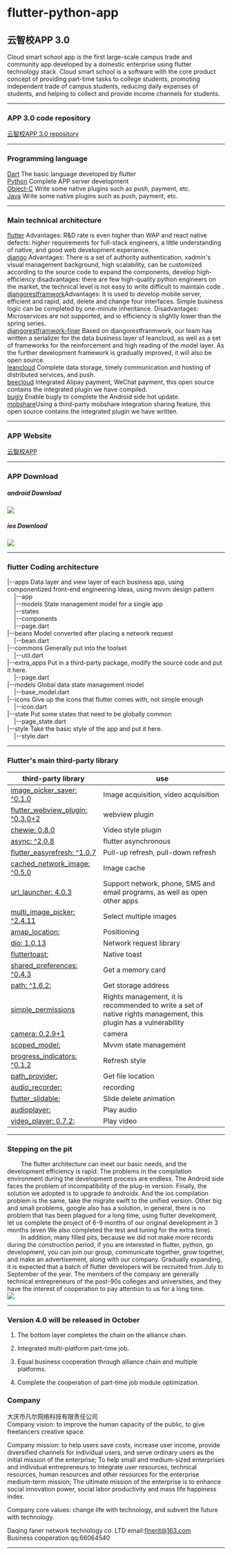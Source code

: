# flutter-python-app
## 云智校APP 3.0
Cloud smart school app is the first large-scale campus trade and community app developed by a domestic enterprise using flutter technology stack. Cloud smart school is a software with the core product concept of providing part-time tasks to college students, promoting independent trade of campus students, reducing daily expenses of students, and helping to collect and provide income channels for students.

------------

### APP 3.0 code repository
[云智校APP 3.0 repository](https://github.com/Anjiefan/flutter_yun_campus "智校APP 3.0repository")

------------

### Programming language
[Dart](https://www.dartlang.org/dart-2 "Dart")	The basic language developed by flutter<br/>
[Python](https://www.python.org/downloads/release/python-366/ "Python")  Complete APP server development<br/>
[Object-C](https://developer.apple.com/documentation/objectivec "Object-C") Write some native plugins such as push, payment, etc.<br/>
[Java](https://www.oracle.com/java/ "Java") Write some native plugins such as push, payment, etc.<br/>

------------


### Main technical architecture
[flutter](https://docs.flutter.io/ "flutter") Advantages: R&D rate is even higher than WAP and react native defects: higher requirements for full-stack engineers, a little understanding of native, and good web development experience.<br/>
[django](https://www.djangoproject.com/ "django") Advantages: There is a set of authority authentication, xadmin's visual management background, high scalability, can be customized according to the source code to expand the components, develop high-efficiency disadvantages: there are few high-quality python engineers on the market, the technical level is not easy to write difficult to maintain code .<br/>
[djangorestframwork](https://www.django-rest-framework.org/ "djangorestframwork")Advantages: It is used to develop mobile server, efficient and rapid, add, delete and change four interfaces. Simple business logic can be completed by one-minute inheritance. Disadvantages: Microservices are not supported, and io efficiency is slightly lower than the spring series.<br/>
[djangorestframwork-finer]( "djangorestframwork-finer") Based on djangorestfranmwork, our team has written a serializer for the data business layer of leancloud, as well as a set of frameworks for the reinforcement and high reading of the model layer. As the further development framework is gradually improved, it will also be open source.<br/>
[leancloud](https://leancloud.cn "leancloud") Complete data storage, timely communication and hosting of distributed services, and push.<br/>
[beecloud](https://beecloud.cn/ "beecloud") Integrated Alipay payment, WeChat payment, this open source contains the integrated plugin we have compiled.<br/>
[bugly](https://bugly.qq.com/v2/ "bugly") Enable bugly to complete the Android side hot update.<br/>
[mobshare](http://www.mob.com/ "mobshare")Using a third-party mobshare integration sharing feature, this open source contains the integrated plugin we have written.<br/>


------------

### APP Website
[云智校APP](https://app.finerit.com/ "云智校APP")

------------

### APP Download 
##### android Download
[![](https://github.com/Anjiefan/flutter_campus_social_app/blob/master/android.png?raw=true)](https://github.com/Anjiefan/flutter_campus_social_app/blob/master/android.png?raw=true)
##### ios Download
[![](https://github.com/Anjiefan/flutter_campus_social_app/blob/master/ios1.png?raw=true)](https://github.com/Anjiefan/flutter_campus_social_app/blob/master/ios1.png?raw=true)



------------


### flutter Coding architecture
|--apps Data layer and view layer of each business app, using componentized front-end engineering ideas, using mvvm design pattern<br/>
&nbsp;&nbsp;&nbsp;&nbsp;|--app<br/>
&nbsp;&nbsp;&nbsp;&nbsp;|--models State management model for a single app<br/>
&nbsp;&nbsp;&nbsp;&nbsp;|--states<br/>
&nbsp;&nbsp;&nbsp;&nbsp;|--components<br/>
&nbsp;&nbsp;&nbsp;&nbsp;|--page.dart<br/>
|--beans Model converted after placing a network request<br/>
&nbsp;&nbsp;&nbsp;&nbsp;|--bean.dart<br/>
|--commons Generally put into the toolset<br/>
&nbsp;&nbsp;&nbsp;&nbsp;|--util.dart<br/>
|--extra_apps Put in a third-party package, modify the source code and put it here.<br/>
&nbsp;&nbsp;&nbsp;&nbsp;|--page.dart<br/>
|--models Global data state management model<br/>
&nbsp;&nbsp;&nbsp;&nbsp;|--base_model.dart<br/>
|--icons Give up the icons that flutter comes with, not simple enough<br/>
&nbsp;&nbsp;&nbsp;&nbsp;|--icon.dart<br/>
|--state Put some states that need to be globally common<br/>
&nbsp;&nbsp;&nbsp;&nbsp;|--page_state.dart<br/>
|--style Take the basic style of the app and put it here.<br/>
&nbsp;&nbsp;&nbsp;&nbsp;|--style.dart<br/>

------------


### Flutter's main third-party library


| third-party library | use |
|--------|-----|
|[image_picker_saver: ^0.1.0](https://pub.dartlang.org/packages/image_picker_saver)| Image acquisition, video acquisition |
|  [flutter_webview_plugin: ^0.3.0+2 ](https://pub.dartlang.org/packages/flutter_webview_plugin) | webview plugin|
|[ chewie: 0.8.0  ](https://pub.dartlang.org/packages/chewie)| Video style plugin |
|  [  async: ^2.0.8](https://pub.dartlang.org/packages/async) |flutter asynchronous |
|[  flutter_easyrefresh: ^1.0.7 ](https://pub.dartlang.org/packages/flutter_easyrefresh)| Pull-up refresh, pull-down refresh|
|[ cached_network_image: ^0.5.0  ](https://pub.dartlang.org/packages/cached_network_image)|Image cache |
| [url_launcher: 4.0.3   ](https://pub.dartlang.org/packages/url_launcher#-readme-tab-) | Support network, phone, SMS and email programs, as well as open other apps|
| [  multi_image_picker: ^2.4.11 ](https://pub.dartlang.org/packages/multi_image_picker) | Select multiple images|
| [ amap_location:  ](https://pub.dartlang.org/packages/amap_location)|Positioning
|[   dio: 1.0.13 ](https://pub.dartlang.org/packages/dio) | Network request library |
| [   fluttertoast:  ](https://pub.dartlang.org/packages/fluttertoast)|Native toast|
|[   shared_preferences: ^0.4.3 ](https://pub.dartlang.org/packages/shared_preferences) | Get a memory card |
|  [   path: ^1.6.2:  ](https://pub.dartlang.org/packages/path)| Get storage address|
| [  simple_permissions ](https://pub.dartlang.org/packages/simple_permissions)|Rights management, it is recommended to write a set of native rights management, this plugin has a vulnerability
|[   camera: 0.2.9+1 ](https://pub.dartlang.org/packages/camera)|camera
| [  scoped_model: ](https://pub.dartlang.org/packages/scoped_model) | Mvvm state management 
|[  progress_indicators: ^0.1.2 ](https://pub.dartlang.org/packages/progress_indicators)|Refresh style
|[  path_provider: ](https://pub.dartlang.org/packages/path_provider) | Get file location
|[  audio_recorder: ](https://pub.dartlang.org/packages/audio_recorder)|recording
|[  flutter_slidable: ](https://pub.dartlang.org/packages/flutter_slidable)|Slide delete animation
|[  audioplayer: ](https://pub.dartlang.org/packages/audioplayer)|Play audio
| [   video_player: 0.7.2: ](https://pub.dartlang.org/packages/video_player)|Play video



------------


### Stepping on the pit
&nbsp;&nbsp;&nbsp;&nbsp;&nbsp;&nbsp;&nbsp;&nbsp;The flutter architecture can meet our basic needs, and the development efficiency is rapid. The problems in the compilation environment during the development process are endless. The Android side faces the problem of incompatibility of the plug-in version. Finally, the solution we adopted is to upgrade to androidx. And the ios compilation problem is the same, take the migrate swift to the unified version. Other big and small problems, google also has a solution, in general, there is no problem that has been plagued for a long time, using flutter development, let us complete the project of 6-9 months of our original development in 3 months (even We also completed the test and tuning for the extra time).
<br/>
&nbsp;&nbsp;&nbsp;&nbsp;&nbsp;&nbsp;&nbsp;&nbsp;In addition, many filled pits, because we did not make more records during the construction period, if you are interested in flutter, python, go development, you can join our group, communicate together, grow together, and make an advertisement, along with our company. Gradually expanding, it is expected that a batch of flutter developers will be recruited from July to September of the year. The members of the company are generally technical entrepreneurs of the post-90s colleges and universities, and they have the interest of cooperation to pay attention to us for a long time.<br/>
[![](https://github.com/Anjiefan/flutter_campus_social_app/blob/master/qqqun.jpg?raw=true)](https://github.com/Anjiefan/flutter_campus_social_app/blob/master/qqqun.jpg?raw=true)

------------
### Version 4.0 will be released in October
1. The bottom layer completes the chain on the alliance chain.

2. Integrated multi-platform part-time job.

3. Equal business cooperation through alliance chain and multiple platforms.

4. Complete the cooperation of part-time job module optimization.


### Company
大庆市凡尔网络科技有限责任公司<br/>
Company vision: to improve the human capacity of the public, to give freelancers creative space.

Company mission: to help users save costs, increase user income, provide diversified channels for individual users, and serve ordinary users as the initial mission of the enterprise; To help small and medium-sized enterprises and individual entrepreneurs to integrate user resources, technical resources, human resources and other resources for the enterprise medium-term mission; The ultimate mission of the enterprise is to enhance social innovation power, social labor productivity and mass life happiness index.

Company core values: change life with technology, and subvert the future with technology.

Daqing faner network technology co. LTD
email:finerit@163.com<br/>
Business cooperation qq:66064540<br/>

------------
